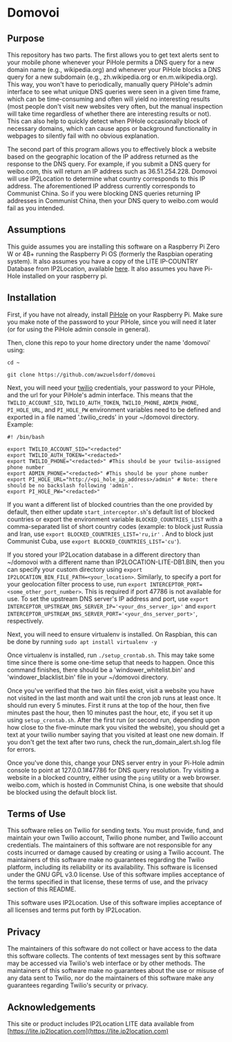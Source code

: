 # Domovoi #

## Purpose ##

This repository has two parts. The first allows you to get text alerts sent to your mobile phone whenever your PiHole permits a DNS query for a new domain name (e.g., wikipedia.org) and whenever your PiHole blocks a DNS query for a new subdomain (e.g., zh.wikipedia.org or en.m.wikipedia.org). This way, you won't have to periodically, manually query PiHole's admin interface to see what unique DNS queries were seen in a given time frame, which can be time-consuming and often will yield no interesting results (most people don't visit new websites very often, but the manual inspection will take time regardless of whether there are interesting results or not). This can also help to quickly detect when PiHole occasionally block of necessary domains, which can cause apps or background functionality in webpages to silently fail with no obvious explanation.

The second part of this program allows you to effectively block a website based on the geographic location of the IP address returned as the response to the DNS query. For example, if you submit a DNS query for weibo.com, this will return an IP address such as 36.51.254.228. Domovoi will use IP2Location to determine what country corresponds to this IP address. The aforementioned IP address currently corresponds to Communist China. So if you were blocking DNS queries returning IP addresses in Communist China, then your DNS query to weibo.com would fail as you intended. 

## Assumptions ##

This guide assumes you are installing this software on a Raspberry Pi Zero W or 4B+ running the Raspberry Pi OS (formerly the Raspbian operating system). It also assumes you have a copy of the LITE IP-COUNTRY Database from IP2Location, available [here](https://lite.ip2location.com/database/db1-ip-country). It also assumes you have Pi-Hole installed on your raspberry pi.

## Installation ##

First, if you have not already, install [PiHole](https://docs.pi-hole.net/) on your Raspberry Pi. Make sure you make note of the password to your PiHole, since you will need it later (or for using the PiHole admin console in general).

Then, clone this repo to your home directory under the name 'domovoi' using:

```
cd ~

git clone https://github.com/awzuelsdorf/domovoi
```

Next, you will need your [twilio](https://www.twilio.com) credentials, your password to your PiHole, and the url for your PiHole's admin interface. This means that the `TWILIO_ACCOUNT_SID`, `TWILIO_AUTH_TOKEN`, `TWILIO_PHONE`, `ADMIN_PHONE`, `PI_HOLE_URL`, and `PI_HOLE_PW` environment variables need to be defined and exported in a file named '.twilio_creds' in your ~/domovoi directory. Example:

```
#! /bin/bash

export TWILIO_ACCOUNT_SID="<redacted"
export TWILIO_AUTH_TOKEN="<redacted>"
export TWILIO_PHONE="<redacted>" #This should be your twilio-assigned phone number
export ADMIN_PHONE="<redacted>" #This should be your phone number
export PI_HOLE_URL="http://<pi_hole_ip_address>/admin" # Note: there should be no backslash following 'admin'.
export PI_HOLE_PW="<redacted>"
```

If you want a different list of blocked countries than the one provided by default, then either update `start_interceptor.sh`'s default list of blocked countries or export the environment variable `BLOCKED_COUNTRIES_LIST` with a comma-separated list of short country codes (example: to block just Russia and Iran, use `export BLOCKED_COUNTRIES_LIST='ru,ir'` . And to block just Communist Cuba, use `export BLOCKED_COUNTRIES_LIST='cu'`).

If you stored your IP2Location database in a different directory than ~/domovoi with a different name than IP2LOCATION-LITE-DB1.BIN, then you can specify your custom directory using `export IP2LOCATION_BIN_FILE_PATH=<your_location>`. Similarly, to specify a port for your geolocation filter process to use, run `export INTERCEPTOR_PORT=<some_other_port_number>`. This is required if port 47786 is not available for use. To set the upstream DNS server's IP address and port, use `export INTERCEPTOR_UPSTREAM_DNS_SERVER_IP='<your_dns_server_ip>'` and `export INTERCEPTOR_UPSTREAM_DNS_SERVER_PORT='<your_dns_server_port>'`, respectively. 

Next, you will need to ensure virtualenv is installed. On Raspbian, this can be done by running `sudo apt install virtualenv -y`

Once virtualenv is installed, run `./setup_crontab.sh`. This may take some time since there is some one-time setup that needs to happen. Once this command finishes, there should be a 'windower_whitelist.bin' and 'windower_blacklist.bin' file in your ~/domovoi directory.

Once you've verified that the two .bin files exist, visit a website you have not visited in the last month and wait until the cron job runs at least once. It should run every 5 minutes. First it runs at the top of the hour, then five minutes past the hour, then 10 minutes past the hour, etc, if you set it up using `setup_crontab.sh`. After the first run (or second run, depending upon how close to the five-minute mark you visited the website), you should get a text at your twilio number saying that you visited at least one new domain. If you don't get the text after two runs, check the run_domain_alert.sh.log file for errors.

Once you've done this, change your DNS server entry in your Pi-Hole admin console to point at 127.0.0.1#47786 for DNS query resolution. Try visiting a website in a blocked country, either using the `ping` utility or a web browser. weibo.com, which is hosted in Communist China, is one website that should be blocked using the default block list.

## Terms of Use ##

This software relies on Twilio for sending texts. You must provide, fund, and maintain your own Twilio account, Twilio phone number, and Twilio account credentials. The maintainers of this software are not responsible for any costs incurred or damage caused by creating or using a Twilio account. The maintainers of this software make no guarantees regarding the Twilio platform, including its reliability or its availability. This software is licensed under the GNU GPL v3.0 license. Use of this software implies acceptance of the terms specified in that license, these terms of use, and the privacy section of this README.

This software uses IP2Location. Use of this software implies acceptance of all licenses and terms put forth by IP2Location.

## Privacy ##

The maintainers of this software do not collect or have access to the data this software collects. The contents of text messages sent by this software may be accessed via Twilio's web interface or by other methods. The maintainers of this software make no guarantees about the use or misuse of any data sent to Twilio, nor do the maintainers of this software make any guarantees regarding Twilio's security or privacy.

## Acknowledgements ##
This site or product includes IP2Location LITE data available from [https://lite.ip2location.com](https://lite.ip2location.com)
